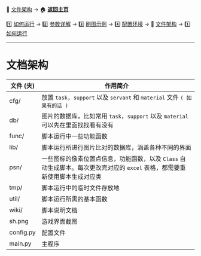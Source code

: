 :orange_book: [文件架构](https://github.com/airbirdx/fgo-auto-run/blob/master/wiki/architecture.md) → 🏠 **[返回主页](https://github.com/airbirdx/fgo-auto-run)**

1️⃣ [如何运行](https://github.com/airbirdx/fgo-auto-run/blob/master/wiki/howtorun.md) → 2️⃣ [参数详解](https://github.com/airbirdx/fgo-auto-run/blob/master/wiki/parameter.md) → 3️⃣ [刷图示例](https://github.com/airbirdx/fgo-auto-run/blob/master/wiki/example.md) → 4️⃣ [配置环境](https://github.com/airbirdx/fgo-auto-run/blob/master/wiki/environment.md) → :orange_book: [文件架构](https://github.com/airbirdx/fgo-auto-run/blob/master/wiki/architecture.md) → 1️⃣ [如何运行](https://github.com/airbirdx/fgo-auto-run/blob/master/wiki/howtorun.md)

---

# 文档架构

| 文件 (夹)  | 作用简介                                                     |
| --------- | ------------------------------------------------------------ |
| cfg/      | 放置 `task`，`support` 以及 `servant` 和 `material` 文件 `( 如果有的话 )`         |
| db/       | 图片的数据库，比如常用 `task`，`support` 以及 `material` 可以先在里面找找看有没有            |
| func/     | 脚本运行中一些功能函数                              |
| lib/      | 脚本运行所进行图片比对的数据库，涵盖各种不同的界面           |
| psn/      | 一些图标的像素位置点信息，功能函数，以及 `Class` 自动生成脚本。每次更改完对应的 `excel` 表格，都需要重新使用脚本生成对应类 |
| tmp/      | 脚本运行中的临时文件存放地                                   |
| util/     | 脚本运行所需的基本函数                                 |
| wiki/ | 脚本说明文档 |
| sh.png    | 游戏界面截图                                                 |
| config.py | 配置文件                                                     |
| main.py   | 主程序                                                     |
